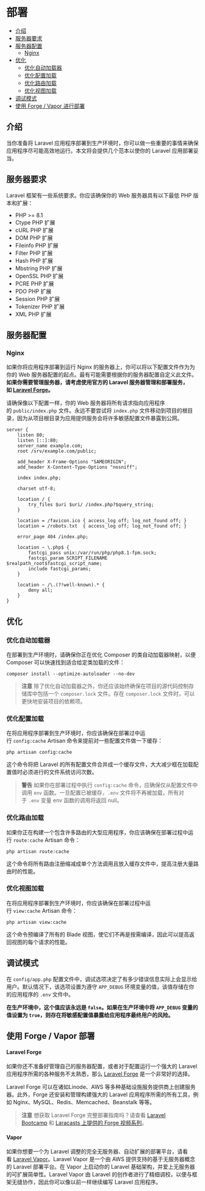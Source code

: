 # 部署

- [介绍](#introduction)
- [服务器要求](#server-requirements)
- [服务器配置](#server-configuration)
  - [Nginx](#nginx)
- [优化](#optimization)
  - [优化自动加载器](#autoloader-optimization)
  - [优化配置加载](#optimizing-configuration-loading)
  - [优化路由加载](#optimizing-route-loading)
  - [优化视图加载](#optimizing-view-loading)
- [调试模式](#debug-mode)
- [使用 Forge / Vapor 进行部署](#deploying-with-forge-or-vapor)

<a name="introduction"></a>

## 介绍

当你准备将 Laravel 应用程序部署到生产环境时，你可以做一些重要的事情来确保应用程序尽可能高效地运行。本文将会提供几个范本以使你的 Laravel 应用部署妥当。

<a name="server-requirements"></a>

## 服务器要求

Laravel 框架有一些系统要求。你应该确保你的 Web 服务器具有以下最低 PHP 版本和扩展：

<div class="content-list" markdown="1">

- PHP >= 8.1
- Ctype PHP 扩展
- cURL PHP 扩展
- DOM PHP 扩展
- Fileinfo PHP 扩展
- Filter PHP 扩展
- Hash PHP 扩展
- Mbstring PHP 扩展
- OpenSSL PHP 扩展
- PCRE PHP 扩展
- PDO PHP 扩展
- Session PHP 扩展
- Tokenizer PHP 扩展
- XML PHP 扩展

</div>

<a name="server-configuration"></a>

## 服务器配置

<a name="nginx"></a>

### Nginx

如果你将应用程序部署到运行 Nginx 的服务器上，你可以将以下配置文件作为为你的 Web 服务器配置的起点。最有可能需要根据你的服务器配置自定义此文件。**如果你需要管理服务器，请考虑使用官方的 Laravel 服务器管理和部署服务，如 [Laravel Forge](https://forge.laravel.com)。**

请确保像以下配置一样，你的 Web 服务器将所有请求指向应用程序的 `public/index.php` 文件。永远不要尝试将 `index.php` 文件移动到项目的根目录，因为从项目根目录为应用提供服务会将许多敏感配置文件暴露到公网。

```nginx
server {
    listen 80;
    listen [::]:80;
    server_name example.com;
    root /srv/example.com/public;

    add_header X-Frame-Options "SAMEORIGIN";
    add_header X-Content-Type-Options "nosniff";

    index index.php;

    charset utf-8;

    location / {
        try_files $uri $uri/ /index.php?$query_string;
    }

    location = /favicon.ico { access_log off; log_not_found off; }
    location = /robots.txt  { access_log off; log_not_found off; }

    error_page 404 /index.php;

    location ~ \.php$ {
        fastcgi_pass unix:/var/run/php/php8.1-fpm.sock;
        fastcgi_param SCRIPT_FILENAME $realpath_root$fastcgi_script_name;
        include fastcgi_params;
    }

    location ~ /\.(?!well-known).* {
        deny all;
    }
}
```
<a name="optimization"></a>

## 优化

<a name="autoloader-optimization"></a>

### 优化自动加载器

在部署到生产环境时，请确保你正在优化 Composer 的类自动加载器映射，以便 Composer 可以快速找到适合给定类加载的文件：

```shell
composer install --optimize-autoloader --no-dev
```

> **注意**
> 除了优化自动加载器之外，你还应该始终确保在项目的源代码控制存储库中包括一个 `composer.lock` 文件。存在 `composer.lock` 文件时，可以更快地安装项目的依赖项。

<a name="optimizing-configuration-loading"></a>

### 优化配置加载

在将应用程序部署到生产环境时，你应该确保在部署过中运行 `config:cache` Artisan 命令来提前对一些配置文件做一下缓存：

```shell
php artisan config:cache
```

这个命令将把 Laravel 的所有配置文件合并成一个缓存文件，大大减少框在加载配置值时必须进行的文件系统访问次数。

> **警告**
> 如果你在部署过程中执行 `config:cache` 命令，应确保仅从配置文件中调用 `env` 函数。一旦配置已被缓存，`.env` 文件将不再被加载，所有对于 `.env` 变量 env 函数的调用将返回 null。

<a name="optimizing-route-loading"></a>

### 优化路由加载

如果你正在构建一个包含许多路由的大型应用程序，你应该确保在部署过程中运行 `route:cache` Artisan 命令：

```shell
php artisan route:cache
```

这个命令将所有路由注册缩减成单个方法调用且放入缓存文件中，提高注册大量路由时的性能。

<a name="optimizing-view-loading"></a>

### 优化视图加载

在将应用程序部署到生产环境时，你应该确保在部署过程中运行 `view:cache` Artisan 命令：

```shell
php artisan view:cache
```

这个命令预编译了所有的 Blade 视图，使它们不再是按需编译，因此可以提高返回视图的每个请求的性能。

<a name="debug-mode"></a>

## 调试模式

在 `config/app.php` 配置文件中，调试选项决定了有多少错误信息实际上会显示给用户。默认情况下，该选项设置为遵守 `APP_DEBUG` 环境变量的值，该值存储在你的应用程序的 `.env` 文件中。

**在生产环境中，这个值应该永远是 `false`。如果在生产环境中将 `APP_DEBUG` 变量的值设置为 `true`，则存在将敏感配置值暴露给应用程序最终用户的风险。**

<a name="deploying-with-forge-or-vapor"></a>

## 使用 Forge / Vapor 部署

<a name="laravel-forge"></a>

#### Laravel Forge

如果你还不准备好管理自己的服务器配置，或者对于配置运行一个强大的 Laravel 应用程序所需的各种服务不太熟悉，那么 [Laravel Forge](https://forge.laravel.com) 是一个非常好的选择。

Laravel Forge 可以在诸如Linode、AWS 等多种基础设施服务提供商上创建服务器。此外，Forge 还安装和管理构建强大的 Laravel 应用程序所需的所有工具，例如 Nginx、MySQL、Redis、Memcached、Beanstalk 等等。

> **注意**
> 想获取 Laravel Forge 完整部署指南吗？请查看 [Laravel Bootcamp](https://bootcamp.laravel.com/deploying) 和 [Laracasts 上提供的 Forge 视频系列](https://laracasts.com/series/learn-laravel-forge-2022-edition)。

<a name="laravel-vapor"></a>

#### Vapor

如果你想要一个为 Laravel 调整的完全无服务器、自动扩展的部署平台，请看看 [Laravel Vapor](https://vapor.laravel.com)。Laravel Vapor 是一个由 AWS 提供支持的基于无服务器概念的 Laravel 部署平台。在 Vapor 上启动你的 Laravel 基础架构，并爱上无服务器的可扩展简单性。Laravel Vapor 由 Laravel 的创作者进行了精细调校，以便与框架无缝协作，因此你可以像以前一样继续编写 Laravel 应用程序。
